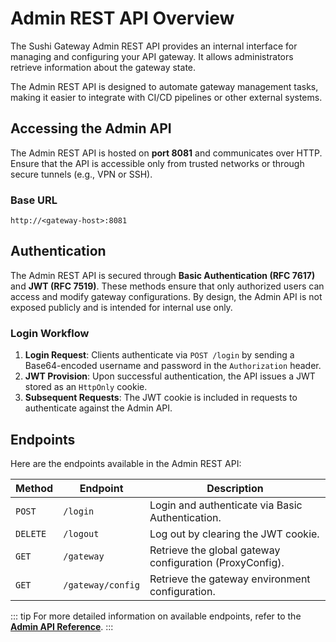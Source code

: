 # Admin REST API Overview

The Sushi Gateway Admin REST API provides an internal interface for managing and configuring your API gateway. It allows administrators retrieve information about the gateway state.

The Admin REST API is designed to automate gateway management tasks, making it easier to integrate with CI/CD pipelines or other external systems.

## Accessing the Admin API

The Admin REST API is hosted on **port 8081** and communicates over HTTP. Ensure that the API is accessible only from trusted networks or through secure tunnels (e.g., VPN or SSH).

### Base URL

```
http://<gateway-host>:8081
```

## Authentication

The Admin REST API is secured through **Basic Authentication (RFC 7617)** and **JWT (RFC 7519)**. These methods ensure that only authorized users can access and modify gateway configurations. By design, the Admin API is not exposed publicly and is intended for internal use only.

### Login Workflow

1. **Login Request**: Clients authenticate via `POST /login` by sending a Base64-encoded username and password in the `Authorization` header.
2. **JWT Provision**: Upon successful authentication, the API issues a JWT stored as an `HttpOnly` cookie.
3. **Subsequent Requests**: The JWT cookie is included in requests to authenticate against the Admin API.


## Endpoints

Here are the endpoints available in the Admin REST API:

| Method   | Endpoint          | Description                                              |
| -------- | ----------------- | -------------------------------------------------------- |
| `POST`   | `/login`          | Login and authenticate via Basic Authentication.         |
| `DELETE` | `/logout`         | Log out by clearing the JWT cookie.                      |
| `GET`    | `/gateway`        | Retrieve the global gateway configuration (ProxyConfig). |
| `GET`    | `/gateway/config` | Retrieve the gateway environment configuration.          |

::: tip
For more detailed information on available endpoints, refer to the **[Admin API Reference](../api/endpoints.md)**.
:::
